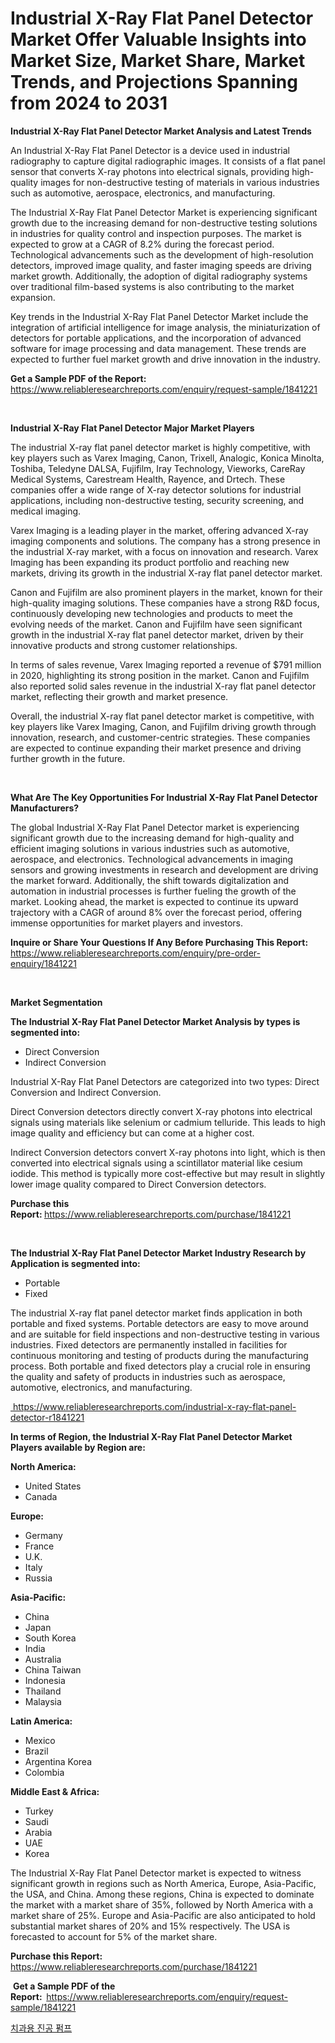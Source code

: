 <p><h1>Industrial X-Ray Flat Panel Detector Market Offer Valuable Insights into Market Size, Market Share, Market Trends, and Projections Spanning from 2024 to 2031</h1></p><p><strong>Industrial X-Ray Flat Panel Detector Market Analysis and Latest Trends</strong></p>
<p><p>An Industrial X-Ray Flat Panel Detector is a device used in industrial radiography to capture digital radiographic images. It consists of a flat panel sensor that converts X-ray photons into electrical signals, providing high-quality images for non-destructive testing of materials in various industries such as automotive, aerospace, electronics, and manufacturing.</p><p>The Industrial X-Ray Flat Panel Detector Market is experiencing significant growth due to the increasing demand for non-destructive testing solutions in industries for quality control and inspection purposes. The market is expected to grow at a CAGR of 8.2% during the forecast period. Technological advancements such as the development of high-resolution detectors, improved image quality, and faster imaging speeds are driving market growth. Additionally, the adoption of digital radiography systems over traditional film-based systems is also contributing to the market expansion.</p><p>Key trends in the Industrial X-Ray Flat Panel Detector Market include the integration of artificial intelligence for image analysis, the miniaturization of detectors for portable applications, and the incorporation of advanced software for image processing and data management. These trends are expected to further fuel market growth and drive innovation in the industry.</p></p>
<p><strong>Get a Sample PDF of the Report:&nbsp;</strong> <a href="https://www.reliableresearchreports.com/enquiry/request-sample/1841221">https://www.reliableresearchreports.com/enquiry/request-sample/1841221</a></p>
<p>&nbsp;</p>
<p><strong>Industrial X-Ray Flat Panel Detector Major Market Players</strong></p>
<p><p>The industrial X-ray flat panel detector market is highly competitive, with key players such as Varex Imaging, Canon, Trixell, Analogic, Konica Minolta, Toshiba, Teledyne DALSA, Fujifilm, Iray Technology, Vieworks, CareRay Medical Systems, Carestream Health, Rayence, and Drtech. These companies offer a wide range of X-ray detector solutions for industrial applications, including non-destructive testing, security screening, and medical imaging.</p><p>Varex Imaging is a leading player in the market, offering advanced X-ray imaging components and solutions. The company has a strong presence in the industrial X-ray market, with a focus on innovation and research. Varex Imaging has been expanding its product portfolio and reaching new markets, driving its growth in the industrial X-ray flat panel detector market. </p><p>Canon and Fujifilm are also prominent players in the market, known for their high-quality imaging solutions. These companies have a strong R&D focus, continuously developing new technologies and products to meet the evolving needs of the market. Canon and Fujifilm have seen significant growth in the industrial X-ray flat panel detector market, driven by their innovative products and strong customer relationships.</p><p>In terms of sales revenue, Varex Imaging reported a revenue of $791 million in 2020, highlighting its strong position in the market. Canon and Fujifilm also reported solid sales revenue in the industrial X-ray flat panel detector market, reflecting their growth and market presence.</p><p>Overall, the industrial X-ray flat panel detector market is competitive, with key players like Varex Imaging, Canon, and Fujifilm driving growth through innovation, research, and customer-centric strategies. These companies are expected to continue expanding their market presence and driving further growth in the future.</p></p>
<p>&nbsp;</p>
<p><strong>What Are The Key Opportunities For Industrial X-Ray Flat Panel Detector Manufacturers?</strong></p>
<p><p>The global Industrial X-Ray Flat Panel Detector market is experiencing significant growth due to the increasing demand for high-quality and efficient imaging solutions in various industries such as automotive, aerospace, and electronics. Technological advancements in imaging sensors and growing investments in research and development are driving the market forward. Additionally, the shift towards digitalization and automation in industrial processes is further fueling the growth of the market. Looking ahead, the market is expected to continue its upward trajectory with a CAGR of around 8% over the forecast period, offering immense opportunities for market players and investors.</p></p>
<p><strong>Inquire or Share Your Questions If Any Before Purchasing This Report:</strong> <a href="https://www.reliableresearchreports.com/enquiry/pre-order-enquiry/1841221">https://www.reliableresearchreports.com/enquiry/pre-order-enquiry/1841221</a></p>
<p>&nbsp;</p>
<p><strong>Market Segmentation</strong></p>
<p><strong>The Industrial X-Ray Flat Panel Detector Market Analysis by types is segmented into:</strong></p>
<p><ul><li>Direct Conversion</li><li>Indirect Conversion</li></ul></p>
<p><p>Industrial X-Ray Flat Panel Detectors are categorized into two types: Direct Conversion and Indirect Conversion. </p><p>Direct Conversion detectors directly convert X-ray photons into electrical signals using materials like selenium or cadmium telluride. This leads to high image quality and efficiency but can come at a higher cost.</p><p>Indirect Conversion detectors convert X-ray photons into light, which is then converted into electrical signals using a scintillator material like cesium iodide. This method is typically more cost-effective but may result in slightly lower image quality compared to Direct Conversion detectors.</p></p>
<p><strong>Purchase this Report:&nbsp;</strong><a href="https://www.reliableresearchreports.com/purchase/1841221">https://www.reliableresearchreports.com/purchase/1841221</a></p>
<p>&nbsp;</p>
<p><strong>The Industrial X-Ray Flat Panel Detector Market Industry Research by Application is segmented into:</strong></p>
<p><ul><li>Portable</li><li>Fixed</li></ul></p>
<p><p>The industrial X-ray flat panel detector market finds application in both portable and fixed systems. Portable detectors are easy to move around and are suitable for field inspections and non-destructive testing in various industries. Fixed detectors are permanently installed in facilities for continuous monitoring and testing of products during the manufacturing process. Both portable and fixed detectors play a crucial role in ensuring the quality and safety of products in industries such as aerospace, automotive, electronics, and manufacturing.</p></p>
<p><a href="https://www.reliableresearchreports.com/industrial-x-ray-flat-panel-detector-r1841221">&nbsp;https://www.reliableresearchreports.com/industrial-x-ray-flat-panel-detector-r1841221</a></p>
<p><strong>In terms of Region, the Industrial X-Ray Flat Panel Detector Market Players available by Region are:</strong></p>
<p>
    <p> <strong> North America: </strong>
        <ul>
            <li>United States</li>
            <li>Canada</li>
        </ul>
        </p> 
    <p> <strong> Europe: </strong>
        <ul>
            <li>Germany</li>
            <li>France</li>
            <li>U.K.</li>
            <li>Italy</li>
            <li>Russia</li>
        </ul>
        </p> 
    <p> <strong> Asia-Pacific: </strong>
        <ul>
            <li>China</li>
            <li>Japan</li>
            <li>South Korea</li>
            <li>India</li>
            <li>Australia</li>
            <li>China Taiwan</li>
            <li>Indonesia</li>
            <li>Thailand</li>
            <li>Malaysia</li>
        </ul>
        </p> 
    <p> <strong> Latin America: </strong>
        <ul>
            <li>Mexico</li>
            <li>Brazil</li>
            <li>Argentina Korea</li>
            <li>Colombia</li>
        </ul>
        </p> 
    <p> <strong> Middle East & Africa: </strong>
        <ul>
            <li>Turkey</li>
            <li>Saudi</li>
            <li>Arabia</li>
            <li>UAE</li>
            <li>Korea</li>
        </ul>
    </p>
    </p>
<p><p>The Industrial X-Ray Flat Panel Detector market is expected to witness significant growth in regions such as North America, Europe, Asia-Pacific, the USA, and China. Among these regions, China is expected to dominate the market with a market share of 35%, followed by North America with a market share of 25%. Europe and Asia-Pacific are also anticipated to hold substantial market shares of 20% and 15% respectively. The USA is forecasted to account for 5% of the market share.</p></p>
<p><strong>Purchase this Report: </strong><a href="https://www.reliableresearchreports.com/purchase/1841221">https://www.reliableresearchreports.com/purchase/1841221</a></p>
<p>&nbsp;<strong>Get a Sample PDF of the Report:&nbsp;&nbsp;</strong><a href="https://www.reliableresearchreports.com/enquiry/request-sample/1841221">https://www.reliableresearchreports.com/enquiry/request-sample/1841221</a></p>
<p><strong></strong></p>
<p><p><a href="https://medium.com/@lilmama456456/%EC%B9%98%EA%B3%BC-%EC%A7%84%EA%B3%B5-%ED%8E%8C%ED%94%84-%EC%8B%9C%EC%9E%A5-%EB%B3%B4%EA%B3%A0%EC%84%9C%EB%8A%94-%EC%9D%B4-%EC%8B%9C%EC%9E%A5%EC%9D%98-%EC%B5%9C%EC%8B%A0-%ED%8A%B8%EB%A0%8C%EB%93%9C%EC%99%80-%EC%84%B1%EC%9E%A5-%EA%B8%B0%ED%9A%8C%EB%A5%BC-%EB%93%9C%EB%9F%AC%EB%83%85%EB%8B%88%EB%8B%A4-ee8aed9c5ecf">치과용 진공 펌프</a></p></p>